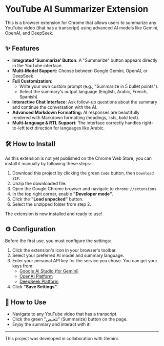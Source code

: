 # YouTube AI Summarizer Extension

This is a browser extension for Chrome that allows users to summarize any YouTube video (that has a transcript) using advanced AI models like Gemini, OpenAI, and DeepSeek.

## ✨ Features

- **Integrated 'Summarize' Button:** A "Summarize" button appears directly in the YouTube interface.
- **Multi-Model Support:** Choose between Google Gemini, OpenAI, or DeepSeek.
- **Full Customization:**
    - Write your own custom prompt (e.g., "Summarize in 5 bullet points").
    - Select the summary's output language (English, Arabic, French, Spanish).
- **Interactive Chat Interface:** Ask follow-up questions about the summary and continue the conversation with the AI.
- **Advanced Markdown Formatting:** AI responses are beautifully rendered with Markdown formatting (headings, lists, bold text).
- **Multi-language & RTL Support:** The interface correctly handles right-to-left text direction for languages like Arabic.

## 🛠️ How to Install

As this extension is not yet published on the Chrome Web Store, you can install it manually by following these steps:

1.  Download this project by clicking the green `Code` button, then `Download ZIP`.
2.  Unzip the downloaded file.
3.  Open the Google Chrome browser and navigate to `chrome://extensions`.
4.  In the top right corner, enable **"Developer mode"**.
5.  Click the **"Load unpacked"** button.
6.  Select the unzipped folder from step 2.

The extension is now installed and ready to use!

## ⚙️ Configuration

Before the first use, you must configure the settings:

1.  Click the extension's icon in your browser's toolbar.
2.  Select your preferred AI model and summary language.
3.  Enter your personal API key for the service you chose. You can get your keys from:
    - [Google AI Studio (for Gemini)](https://aistudio.google.com/app/apikey)
    - [OpenAI Platform](https://platform.openai.com/api-keys)
    - [DeepSeek Platform](https://platform.deepseek.com/)
4.  Click **"Save Settings"**.

## 🚀 How to Use

- Navigate to any YouTube video that has a transcript.
- Click the green "تلخيص" (Summarize) button on the page.
- Enjoy the summary and interact with it!

---
This project was developed in collaboration with Gemini.
